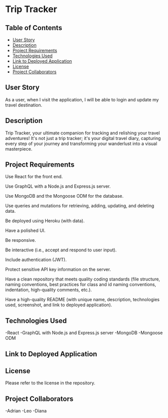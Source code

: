 # Trip Tracker

## Table of Contents

- [User Story](#user-story)
- [Description](#description)
- [Project Requirements](#project-requirements)
- [Technologies Used](#technologies-used)
- [Link to Deployed Application](#link-to-deployed-application)
- [License](#license)
- [Project Collaborators](#project-collaborators)

## User Story

As a user, when I visit the application, I will be able to login and update my travel destination.

## Description

Trip Tracker, your ultimate companion for tracking and relishing your travel adventures! It's not just a trip tracker; it's your digital travel diary, capturing every step of your journey and transforming your wanderlust into a visual masterpiece.

## Project Requirements

Use React for the front end.

Use GraphQL with a Node.js and Express.js server.

Use MongoDB and the Mongoose ODM for the database.

Use queries and mutations for retrieving, adding, updating, and deleting data.

Be deployed using Heroku (with data).

Have a polished UI.

Be responsive.

Be interactive (i.e., accept and respond to user input).

Include authentication (JWT).

Protect sensitive API key information on the server.

Have a clean repository that meets quality coding standards (file structure, naming conventions, best practices for class and id naming conventions, indentation, high-quality comments, etc.).

Have a high-quality README (with unique name, description, technologies used, screenshot, and link to deployed application).

## Technologies Used

-React
-GraphQL with Node.js and Express.js server
-MongoDB
-Mongoose ODM

## Link to Deployed Application

## License

Please refer to the license in the repository.

## Project Collaborators

-Adrian
-Leo
-Diana

